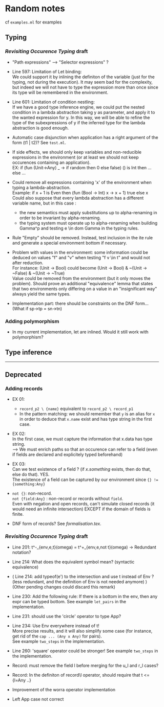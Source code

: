 # Random notes

cf `examples.ml` for examples

## Typing

### *Revisiting Occurence Typing* draft  

- "Path expressions" --> "Selector expressions" ?

- Line 597: Limitation of Let binding:  
We could support it by inlining the definiton of the variable (just for the typing, not during the execution). It may seem bad for the complexity, but indeed we will not have to type the expression more than once since its type will be remembered in the environment.

- Line 601: Limitation of condition nestling:  
If we have a good type inference engine, we could put the nested condition in a lambda abstraction taking y as parameter, and apply it to the wanted expression for y. In this way, we will be able to refine the type of the subexpressions of y if the inferred type for the lambda abstraction is good enough.

- Automatic case disjunction when application has a right argument of the form (t1 | t2)? See `test.ml`.

- If side effects, we should only keep variables and non-reducible expressions in the environment (or at least we should not keep occurences containing an application).  
EX: if (fun (Unit->Any) _ -> if random then 0 else false) () is Int then ... else ...

- Could remove all expressions containing 'x' of the environment when typing a lambda-abstraction.  
Example: if x + 1 is Even then (fun (Bool -> Int) x -> x + 1) true else x  
Could also suppose that every lambda abstraction has a different variable name,
but in this case :  
  - the new semantics must apply substitutions up to alpha-renaming
  in order to be invariant by alpha-renaming.
  - the typing system must operate up to alpha-renaming when building Gamma^p and testing e \in dom Gamma
  in the typing rules.

- Rule "Empty" should be removed. Instead, test inclusion in the ite rule and generate a special environment bottom if necessary.

- Problem with values in the environment: some information could be deduced on values "f" and "v" when testing "f v \in t" and would not after reduction.  
For instance: (Unit -> Bool) could become (Unit -> Bool) & ~(Unit -> ~False) & ~(Unit -> ~True)  
Value could be removed from the environment (but it only moves the problem). Should prove an additional "equivalence" lemma that states that two environments only differing on a value in an "insignificant way" always yield the same types.

- Implementation part: there should be constraints on the DNF form... (What if sp->tp = sn->tn)

### Adding polymorphism

- In my current implementation, let are inlined. Would it still work with polymorphism?

## Type inference

-------------

## Deprecated

### Adding records

- EX 01:  
  - `record_p2 \ {name}` equivalent to `record_p2 \ record_p1`
  - In the pattern matching: we should remember that `y` is an alias for `x`  
  in order to deduce that `x.name` exist and has type string in the first case.

- EX 02:  
  In the first case, we must capture the information that x.data has type string.  
  --> We must enrich paths so that an occurence can refer to a field
  (even if fields are declared and explicitely typed beforehand)

- EX 03:  
  Can we test existence of a field ? (if *x.something* exists, then do that, else do that). YES.  
  The existence of a field can be captured by our environment since `{} != {something:Any}`

- `not {}`: non-record.  
  `not {field:Any}` : non-record or records without `field`.  
  Even with negation and open records, can't simulate closed records (it would need an infinite intersection) EXCEPT if the domain of fields is finite.

- DNF form of records? See *formalisation.tex*.

### *Revisiting Occurence Typing* draft

- Line 201: t^-\_{env,e,t}(omega) = t^+_{env,e,not t}(omega)   ->    Redundant notation?

- Line 214: What does the equivalent symbol mean? (syntactic equivalence)

- ( Line 214: add typeof(e') to the intersection and use t instead of Env ? (less redundant, and the definition of Env is not needed anymore) ) (Other pending changes could discard this remark)

- Line 230: Add the following rule: If there is a bottom in the env, then any expr can be typed bottom.
See example `let_pairs` in the implementation.

- Line 231: should use the 'circle' operator to type App?

- Line 234: Use Env everywhere instead of t!  
More precise results, and it will also simplify some case (for instance, get rid of the `cap ... (Any x Any)` for pairs).  
See example `two_steps` in the implementation.

- Line 260: 'square' operator could be stronger! See example `two_steps` in the implementation.

- Record: must remove the field l before merging for the u_l and r_l cases?

- Record: In the definiton of record\l operator, should require that t <= {l=Any ..}

- Improvement of the worra operator implementation

- Left App case not correct
